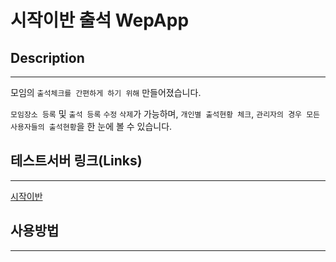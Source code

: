 # 시작이반 출석 WepApp
## Description
---
모임의 `출석체크를 간편하게 하기 위해` 만들어졌습니다. 

`모임장소 등록` 및 `출석 등록` `수정` `삭제`가 가능하며, `개인별 출석현황 체크`, `관리자의 경우 모든 사용자들의 출석현황`을 한 눈에 볼 수 있습니다. 

## 테스트서버 링크(Links)
---
[시작이반](https://www.study-test-dev.p-e.kr/ "테스트서버로 이용해보기")



## 사용방법
---
